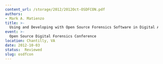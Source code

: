 ```yaml
---
content_url: /storage/2012/2012Oct-OSDFCON.pdf
authors:
- Mark A. Matienzo
title: >-
  Using and Developing with Open Source Forensics Software in Digital Archives Programs
event: >-
  Open Source Digital Forensics Conference
location: Chantilly, VA
date: 2012-10-03
status:  Reviewed
slug: osdfcon
---
```

